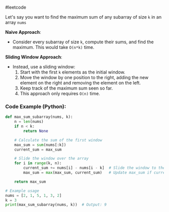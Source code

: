 #leetcode

Let's say you want to find the maximum sum of any subarray of size `k` in an array `nums`

**Naive Approach**:

- Consider every subarray of size `k`, compute their sums, and find the maximum. This would take `O(n*k)` time.

**Sliding Window Approach**:

- Instead, use a sliding window:
    1. Start with the first `k` elements as the initial window.
    2. Move the window by one position to the right, adding the new element on the right and removing the element on the left.
    3. Keep track of the maximum sum seen so far.
    4. This approach only requires `O(n)` time.

### Code Example (Python):

```python
def max_sum_subarray(nums, k):
    n = len(nums)
    if n < k:
        return None

    # Calculate the sum of the first window
    max_sum = sum(nums[:k])
    current_sum = max_sum

    # Slide the window over the array
    for i in range(k, n):
        current_sum += nums[i] - nums[i - k]  # Slide the window to the right
        max_sum = max(max_sum, current_sum)   # Update max_sum if current_sum is greater

    return max_sum

# Example usage
nums = [2, 1, 5, 1, 3, 2]
k = 3
print(max_sum_subarray(nums, k))  # Output: 9
```
